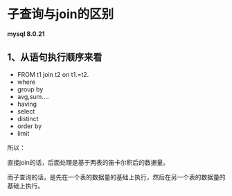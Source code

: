 # 子查询与join的区别

**mysql 8.0.21**

## 1、从语句执行顺序来看

- FROM t1 join t2 on t1.=t2.
- where
- group by
- avg,sum.... 
- having 
- select 
- distinct 
- order by
- limit 

所以：

直接join的话，后面处理是基于两表的笛卡尔积后的数据量。

而子查询的话，是先在一个表的数据量的基础上执行，然后在另一个表的数据量的基础上执行。